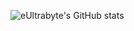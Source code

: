 ![eUltrabyte's GitHub stats](https://github-readme-stats.vercel.app/api?username=eUltrabyte&show_icons=true&theme=gruvbox)
